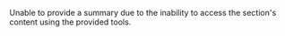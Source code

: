 Unable to provide a summary due to the inability to access the section's content using the provided tools.